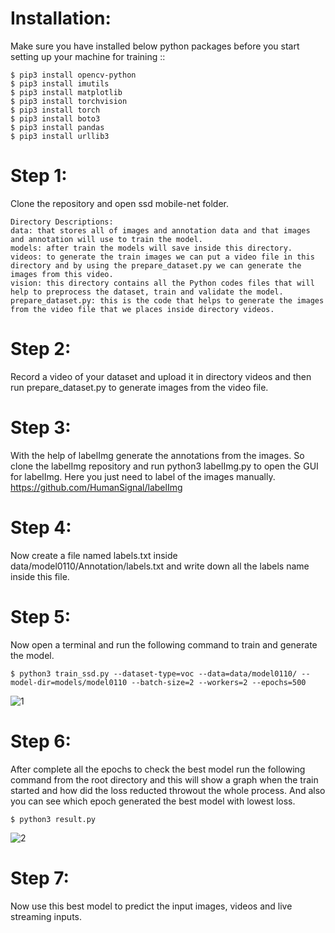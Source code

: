 
Installation:
=============
Make sure you have installed below python packages before you start setting up your machine for training ::

    $ pip3 install opencv-python
	$ pip3 install imutils
	$ pip3 install matplotlib
	$ pip3 install torchvision
	$ pip3 install torch
	$ pip3 install boto3
	$ pip3 install pandas
	$ pip3 install urllib3

Step 1:
=============
Clone the repository and open ssd mobile-net folder.

 	Directory Descriptions:
	data: that stores all of images and annotation data and that images and annotation will use to train the model.
	models: after train the models will save inside this directory.
	videos: to generate the train images we can put a video file in this directory and by using the prepare_dataset.py we can generate the images from this video.
	vision: this directory contains all the Python codes files that will help to preprocess the dataset, train and validate the model.
	prepare_dataset.py: this is the code that helps to generate the images from the video file that we places inside directory videos.
 
Step 2:
=============
Record a video of your dataset and upload it in directory videos and then run prepare_dataset.py to generate images from the video file.


Step 3:
=============
With the help of labelImg generate the annotations from the images. So clone the labelImg repository and run python3 labelImg.py to open the GUI for labelImg. Here you just need to label of the images manually.
https://github.com/HumanSignal/labelImg


Step 4:
=============
Now create a file named labels.txt inside data/model0110/Annotation/labels.txt and write down all the labels name inside this file.

Step 5:
=============
Now open a terminal and run the following command to train and generate the model.

	$ python3 train_ssd.py --dataset-type=voc --data=data/model0110/ --model-dir=models/model0110 --batch-size=2 --workers=2 --epochs=500

 ![1](https://github.com/tuhinhussain1995/Precision-Spraying/assets/50451175/c2e91980-7fb0-473c-83d5-d3c6ac3afc7c)


Step 6:
=============
After complete all the epochs to check the best model run the following command from the root directory and this will show a graph when the train started and how did the loss reducted throwout the whole process. And also you can see which epoch generated the best model with lowest loss.

	$ python3 result.py

 ![2](https://github.com/tuhinhussain1995/Precision-Spraying/assets/50451175/df405cc1-5798-4aa9-90d8-711cf12d17ad)


Step 7:
=============
Now use this best model to predict the input images, videos and live streaming inputs.

